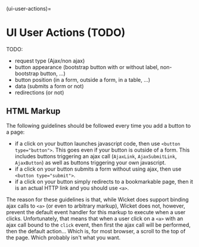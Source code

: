(ui-user-actions)=
# UI User Actions (TODO)

TODO:
 * request type (Ajax/non ajax)
 * button appearance (bootstrap button with or without label, non-bootstrap button, ...)
 * button position (in a form, outside a form, in a table, ...)
 * data (submits a form or not)
 * redirections (or not)

## HTML Markup

The following guidelines should be followed every time you add a button to a page:

 * if a click on your button launches javascript code, then use `<button type="button">`. This goes even if your button is outside of a form. This includes buttons triggering an ajax call (`AjaxLink`, `AjaxSubmitLink`, `AjaxButton`) as well as buttons triggering your own javascript.
 * if a click on your button submits a form without using ajax, then use `<button type="submit">`.
 * if a click on your button simply redirects to a bookmarkable page, then it is an actual HTTP link and you should use `<a>`.

The reason for these guidelines is that, while Wicket does support binding ajax calls to `<a>` (or even to arbitrary markup), Wicket does not, however, prevent the default event handler for this markup to execute when a user clicks. Unfortunately, that means that when a user click on a `<a>` with an ajax call bound to the `click` event, then first the ajax call will be performed, then the default action... Which is, for most browser, a scroll to the top of the page. Which probably isn't what you want.
